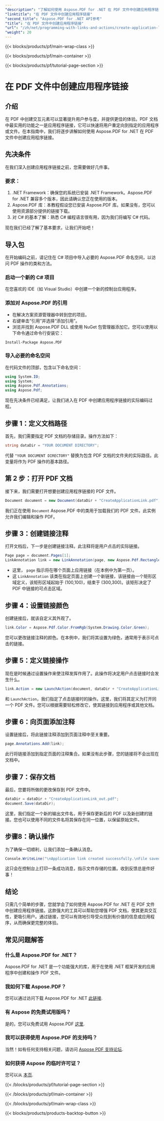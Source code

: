 ```yaml
---
"description": "了解如何使用 Aspose.PDF for .NET 在 PDF 文件中创建应用程序链接。逐步指导如何增强 PDF 的交互性。"
"linktitle": "在 PDF 文件中创建应用程序链接"
"second_title": "Aspose.PDF for .NET API参考"
"title": "在 PDF 文件中创建应用程序链接"
"url": "/zh/net/programming-with-links-and-actions/create-application-link/"
"weight": 20
---
```


{{< blocks/products/pf/main-wrap-class >}}

{{< blocks/products/pf/main-container >}}

{{< blocks/products/pf/tutorial-page-section >}}

# 在 PDF 文件中创建应用程序链接

## 介绍

在 PDF 中创建交互元素可以显著提升用户参与度，并提供更佳的体验。PDF 文档中最实用的功能之一是应用程序链接，它可以快速将用户重定向到指定的应用程序或文件。在本指南中，我们将逐步讲解如何使用 Aspose.PDF for .NET 在 PDF 文件中创建应用程序链接。

## 先决条件

在我们深入创建应用程序链接之前，您需要做好几件事。 

### 要求：
1. .NET Framework：确保您的系统已安装 .NET Framework。Aspose.PDF for .NET 兼容多个版本，因此请确认您正在使用的版本。
2. Aspose.PDF 库：本教程假设您已安装 Aspose.PDF 库。如果没有，您可以使用资源部分提供的链接下载。 
3. 对 C# 的基本了解：熟悉 C# 编程语言很有用，因为我们将编写 C# 代码。

现在我们已经了解了基本要求，让我们开始吧！

## 导入包

在开始编码之前，请记住在 C# 项目中导入必要的 Aspose.PDF 命名空间，以访问 PDF 操作的类和方法。

### 启动一个新的 C# 项目
在您喜欢的 IDE（如 Visual Studio）中创建一个新的控制台应用程序。

### 添加对 Aspose.PDF 的引用
- 在解决方案资源管理器中转到您的项目。
- 右键单击“引用”并选择“添加引用”。
- 浏览并找到 Aspose.PDF DLL 或使用 NuGet 包管理器添加它。您可以使用以下命令通过命令行安装它：
```bash
Install-Package Aspose.PDF
```

### 导入必要的命名空间
在代码文件的顶部，包含以下命名空间：
```csharp
using System.IO;
using System;
using Aspose.Pdf.Annotations;
using Aspose.Pdf;
```

现在先决条件已经满足，让我们进入在 PDF 中创建应用程序链接的实际编码过程。

## 步骤 1：定义文档路径

首先，我们需要指定 PDF 文档的存储目录。操作方法如下：

```csharp
string dataDir = "YOUR DOCUMENT DIRECTORY";
```

代替 `"YOUR DOCUMENT DIRECTORY"` 替换为包含 PDF 文档的文件夹的实际路径。此变量将作为 PDF 操作的基本路径。

## 第 2 步：打开 PDF 文档

接下来，我们需要打开想要创建应用程序链接的 PDF 文件。

```csharp
Document document = new Document(dataDir + "CreateApplicationLink.pdf");
```

我们正在使用 `Document` Aspose.PDF 中的类用于加载我们的 PDF 文件。此实例允许我们编辑和操作 PDF。

## 步骤 3：创建链接注释

打开文档后，下一步是创建链接注释。此注释将是用户点击的实际链接。

```csharp
Page page = document.Pages[1];
LinkAnnotation link = new LinkAnnotation(page, new Aspose.Pdf.Rectangle(100, 100, 300, 300));
```

- 这里， `page` 指示将在哪个页面上应用链接（在本例中为第一页）。
- 这 `LinkAnnotation` 该类在指定页面上创建一个新链接，该链接由一个矩形区域定义，该矩形区域起始于 (100,100)，结束于 (300,300)。该矩形决定了 PDF 中链接的可点击区域。

## 步骤 4：设置链接颜色

创建链接后，就该自定义其外观了。

```csharp
link.Color = Aspose.Pdf.Color.FromRgb(System.Drawing.Color.Green);
```

您可以更改链接注释的颜色。在本例中，我们将其设置为绿色，通常用于表示可点击的链接。

## 步骤 5：定义链接操作

现在是时候通过设置操作来使注释发挥作用了。此操作将决定用户点击链接时会发生什么。

```csharp
link.Action = new LaunchAction(document, dataDir + "CreateApplicationLink.pdf");
```

和 `LaunchAction`，我们指定了点击链接时的操作。这里，我们将其定义为打开同一个 PDF 文件。您可以根据需要轻松修改它，使其链接到应用程序或其他文档。

## 步骤 6：向页面添加注释

设置链接后，将此链接注释添加到页面注释中至关重要。

```csharp
page.Annotations.Add(link);
```

此行将链接添加到指定页面的注释集合。如果没有此步骤，您的链接将不会出现在文档中。

## 步骤 7：保存文档

最后，您要将所做的更改保存到 PDF 文件中。

```csharp
dataDir = dataDir + "CreateApplicationLink_out.pdf";
document.Save(dataDir);
```

这里，我们指定一个新的输出文件名，用于保存更新后的 PDF 以及新创建的链接。您也可以使用不同的文件名将其保存在同一位置，以保留原始文件。

## 步骤8：确认操作

为了确保一切顺利，让我们添加一条确认消息。

```csharp
Console.WriteLine("\nApplication link created successfully.\nFile saved at " + dataDir);
```

这只会在控制台上打印一条成功消息，指示文件存储的位置。收到反馈总是件好事！

## 结论

只需几个简单的步骤，您就学会了如何使用 Aspose.PDF for .NET 在 PDF 文件中创建应用程序链接。这款强大的工具可以帮助您增强 PDF 文档，使其更具交互性，更吸引用户。通过链接，您可以有效地引导受众找到有价值的信息或应用程序，从而确保更完整的体验。

## 常见问题解答

### 什么是 Aspose.PDF for .NET？  
Aspose.PDF for .NET 是一个功能强大的库，用于在使用 .NET 框架开发的应用程序中创建和操作 PDF 文件。

### 我如何下载 Aspose.PDF？  
您可以通过访问下载 Aspose.PDF for .NET [此链接](https://releases。aspose.com/pdf/net/).

### 有 Aspose 的免费试用版吗？  
是的，您可以免费试用 Aspose.PDF [这里](https://releases。aspose.com/).

### 我可以获得使用 Aspose.PDF 的支持吗？  
当然！如有任何支持相关问题，请访问 [Aspose PDF 支持论坛](https://forum。aspose.com/c/pdf/10).

### 如何获得 Aspose 的临时许可证？  
您可以从 [本页](https://purchase。aspose.com/temporary-license/).

{{< /blocks/products/pf/tutorial-page-section >}}

{{< /blocks/products/pf/main-container >}}

{{< /blocks/products/pf/main-wrap-class >}}

{{< blocks/products/products-backtop-button >}}